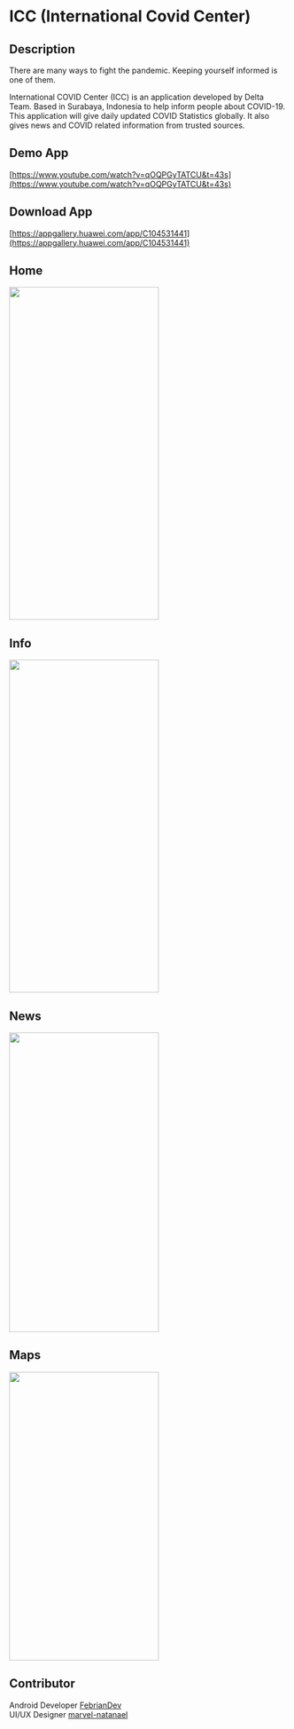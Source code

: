 # ICC (International Covid Center)

## Description
There are many ways to fight the pandemic. Keeping yourself informed is one of them.

International COVID Center (ICC) is an application developed by Delta Team. Based in Surabaya, Indonesia to help inform people about COVID-19. This application will give daily updated COVID Statistics globally. It also gives news and COVID related information from trusted sources.

## Demo App
[https://www.youtube.com/watch?v=qOQPGyTATCU&t=43s](https://www.youtube.com/watch?v=qOQPGyTATCU&t=43s)

## Download App
[https://appgallery.huawei.com/app/C104531441](https://appgallery.huawei.com/app/C104531441)

## Home
<img src="https://github.com/FebrianDev/ICC/blob/master/home.jpg" width="270" height="600" />

## Info
<img src="https://github.com/FebrianDev/ICC/blob/master/info.jpg" width="270" height="600" />

## News
<img src="https://github.com/FebrianDev/ICC/blob/master/news.jpg" width="270" height="540"/>

## Maps
<img src="https://github.com/FebrianDev/ICC/blob/master/maps.jpg" width="270" height="520"/>

## Contributor 
Android Developer [FebrianDev](https://github.com/FebrianDev)<br/>
UI/UX Designer [marvel-natanael](https://github.com/marvel-natanael/)
